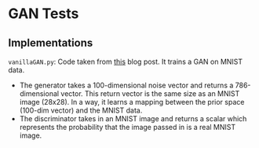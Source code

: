 # GAN Tests

## Implementations

`vanillaGAN.py`: Code taken from [this](https://wiseodd.github.io/techblog/2016/09/17/gan-tensorflow/)
blog post. It trains a GAN on MNIST data.
- The generator takes a 100-dimensional noise vector and returns a 786-dimensional
vector. This return vector is the same size as an MNIST image (28x28). In a way,
it learns a mapping between the prior space (100-dim vector) and the MNIST data.
- The discriminator takes in an MNIST image and returns a scalar which represents
the probability that the image passed in is a real MNIST image.

